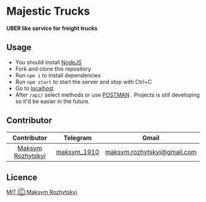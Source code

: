 # Majestic Trucks
<p><b>UBER like service for freight trucks</b></p>

## Usage

- You should install [NodeJS](https://nodejs.org/en/) 
- Fork and clone this repository
- Run `npm i` to install dependencies
- Run `npm start` to start the server and stop with Ctrl+C
- Go to [localhost](http://localhost:8080)
- After `/api/` select methods or use [POSTMAN](https://www.postman.com/) . Projects is still developing so
  it'd be easier in the future.

## Contributor

|                    Contributor                     |                Telegram                 |                               Gmail                               |
| :------------------------------------------------: | :-------------------------------------: | :---------------------------------------------------------------: |
| [Maksym Rozhytskyi](https://gitlab.com/Maksym1910) | [maksym_1910](https://t.me/maksym_1910) | [maksym.rozhytskyi@gmail.com](mailto:maksym.rozhytskyi@gmail.com) |

## Licence

[MIT Ⓒ Maksym Rozhytskyi](https://gitlab.com/Maksym1910/nodejs-majestic-trucks-service/-/blob/master/LICENSE)
